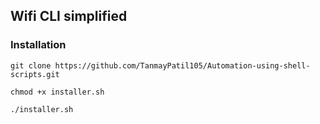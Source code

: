 ## Wifi CLI simplified

### Installation

```
git clone https://github.com/TanmayPatil105/Automation-using-shell-scripts.git
```
```
chmod +x installer.sh
```
```
./installer.sh
```
